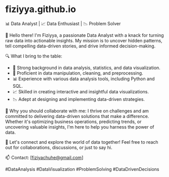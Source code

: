 # fiziyya.github.io

📊 Data Analyst | 📈 Data Enthusiast | 📉 Problem Solver

👋 Hello there! I'm Fiziyya, a passionate Data Analyst with a knack for turning raw data into actionable insights. My mission is to uncover hidden patterns, tell compelling data-driven stories, and drive informed decision-making.

🔍 What I bring to the table:
- 💼 Strong background in data analysis, statistics, and data visualization.
- 🧮 Proficient in data manipulation, cleaning, and preprocessing.
- 📊 Experience with various data analysis tools, including Python and SQL.
- 📈 Skilled in creating interactive and insightful data visualizations.
- 📉 Adept at designing and implementing data-driven strategies.

🌟 Why you should collaborate with me:
I thrive on challenges and am committed to delivering data-driven solutions that make a difference. Whether it's optimizing business operations, predicting trends, or uncovering valuable insights, I'm here to help you harness the power of data.

🔗 Let's connect and explore the world of data together! Feel free to reach out for collaborations, discussions, or just to say hi.

📫 Contact: [fiziyachuhe@gmail.com]

#DataAnalysis #DataVisualization #ProblemSolving #DataDrivenDecisions
